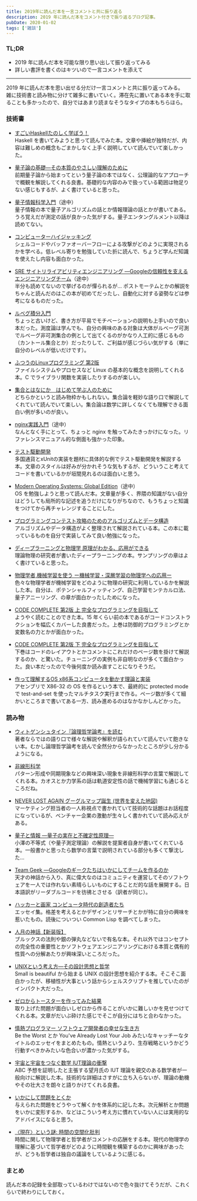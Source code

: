```yaml
---
title: 2019年に読んだ本を一言コメントと共に振り返る
description: 2019 年に読んだ本をコメント付きで振り返るブログ記事。
pubDate: 2020-01-02
tags: ['雑談']
---
```


### TL;DR
- 2019 年に読んだ本を可能な限り思い出して振り返ってみる
- 詳しい書評を書くのはキツいので一言コメントを添えて
---

2019 年に読んだ本を思い出せる分だけ一言コメントと共に振り返ってみる。  
雑に技術書と読み物に分けて雑多に書いていく。滞在先に置いてある本を手に取ることも多かったので、自分ではあまり読まなそうなタイプの本もちらほら。

### 技術書
- [すごいHaskellたのしく学ぼう！](https://www.amazon.co.jp/dp/B009RO80XY/ref=dp-kindle-redirect?_encoding=UTF8&btkr=1)  
Haskell を書いてみようと思って読んでみた本。文章や挿絵が独特だが、内容は難しめの概念もごまかしなく上手く説明していて読んでいて楽しかった。

- [量子論の基礎―その本質のやさしい理解のために](https://www.amazon.co.jp/%E9%87%8F%E5%AD%90%E8%AB%96%E3%81%AE%E5%9F%BA%E7%A4%8E%E2%80%95%E3%81%9D%E3%81%AE%E6%9C%AC%E8%B3%AA%E3%81%AE%E3%82%84%E3%81%95%E3%81%97%E3%81%84%E7%90%86%E8%A7%A3%E3%81%AE%E3%81%9F%E3%82%81%E3%81%AB-%E6%96%B0%E7%89%A9%E7%90%86%E5%AD%A6%E3%83%A9%E3%82%A4%E3%83%96%E3%83%A9%E3%83%AA-%E6%B8%85%E6%B0%B4-%E6%98%8E/dp/4781910629)  
前期量子論から始まってという量子論の本ではなく、公理論的なアプローチで概観を解説してくれる良書。基礎的な内容のみで扱っている範囲は物足りない感じもするが、よく書けていると思った。

- [量子情報科学入門](https://www.amazon.co.jp/%E9%87%8F%E5%AD%90%E6%83%85%E5%A0%B1%E7%A7%91%E5%AD%A6%E5%85%A5%E9%96%80-%E7%9F%B3%E5%9D%82-%E6%99%BA/dp/4320122992/ref=sr_1_1?qid=1577955560&s=books&sr=1-1)（途中）  
量子情報の本で量子アルゴリズムの話とか情報理論の話とかが書いてある。うろ覚えだが測定の話が良かった気がする。量子エンタングルメント以降は読めてない。

- [コンピューターハイジャッキング](https://www.amazon.co.jp/dp/B07HYRJQYL/ref=dp-kindle-redirect?_encoding=UTF8&btkr=1)  
シェルコードやバッファオーバーフローによる攻撃がどのように実現されるかを学べる。低レベル寄りを勉強していた折に読んで、ちょうど学んだ知識を使えたし内容も面白かった。

- [SRE サイトリライアビリティエンジニアリング ―Googleの信頼性を支えるエンジニアリングチーム](https://www.amazon.co.jp/SRE-%E3%82%B5%E3%82%A4%E3%83%88%E3%83%AA%E3%83%A9%E3%82%A4%E3%82%A2%E3%83%93%E3%83%AA%E3%83%86%E3%82%A3%E3%82%A8%E3%83%B3%E3%82%B8%E3%83%8B%E3%82%A2%E3%83%AA%E3%83%B3%E3%82%B0-%E2%80%95Google%E3%81%AE%E4%BF%A1%E9%A0%BC%E6%80%A7%E3%82%92%E6%94%AF%E3%81%88%E3%82%8B%E3%82%A8%E3%83%B3%E3%82%B8%E3%83%8B%E3%82%A2%E3%83%AA%E3%83%B3%E3%82%B0%E3%83%81%E3%83%BC%E3%83%A0-%E6%BE%A4%E7%94%B0-%E6%AD%A6%E7%94%B7/dp/4873117917)（途中）  
半分も読めてないので挙げるのが憚られるが... ポストモーテムとかの解説をちゃんと読んだのはこの本が初めてだったし、自動化に対する姿勢などは参考になるものだった。

- [ルベグ積分入門](https://www.amazon.co.jp/dp/B06XGHV4SR/ref=dp-kindle-redirect?_encoding=UTF8&btkr=1)  
ちょっと古いけど、書き方が平易でモチベーションの説明も上手いので良い本だった。測度論は学んでも、自分の興味のある対象は大体がルベーグ可測でルベーグ非可測集合の例として出てくるのがかなり人工的に感じるもの（カントール集合とか）だったりして、ご利益が感じづらい気がする（単に自分のレベルが低いだけです）。

- [ふつうのLinuxプログラミング 第2版](https://www.amazon.co.jp/dp/B075ST51Y5/ref=dp-kindle-redirect?_encoding=UTF8&btkr=1)  
ファイルシステムやプロセスなど Linux の基本的な概念を説明してくれる本。C でライブラリ関数を実装したりするのが楽しい。

- [集合とはなにか　はじめて学ぶ人のために](https://www.amazon.co.jp/dp/B00GHHYOE8/ref=dp-kindle-redirect?_encoding=UTF8&btkr=1)  
どちらかというと読み物枠かもしれない。集合論を軽妙な語り口で解説してくれていて読んでいて楽しい。集合論は数学に詳しくなくても理解できる面白い例が多いのが良い。

- [nginx実践入門](https://www.amazon.co.jp/dp/B07JHJF3NQ/ref=dp-kindle-redirect?_encoding=UTF8&btkr=1)（途中）  
なんとなく手にとって、ちょっと nginx を触ってみたきっかけになった。リファレンスマニュアル的な側面も強かった印象。

- [テスト駆動開発](https://www.amazon.co.jp/dp/B077D2L69C/ref=dp-kindle-redirect?_encoding=UTF8&btkr=1)  
多国通貨とxUnitの実装を題材に具体的な例でテスト駆動開発を解説する本。文章のスタイルは好みが分かれそうな気もするが、どういうこと考えてコードを書いているかが垣間見れるのは面白いと思う。

- [Modern Operating Systems: Global Edition](https://www.amazon.co.jp/dp/B00XN476W0/ref=dp-kindle-redirect?_encoding=UTF8&btkr=1)（途中）  
OS を勉強しようと思って読んだ本。文章量が多く、界隈の知識がない自分はどうしても局所的な記述を追うだけになりがちなので、もうちょっと知識をつけてから再チャレンジすることにした。

- [プログラミングコンテスト攻略のためのアルゴリズムとデータ構造](https://www.amazon.co.jp/dp/B00U5MVXZO/ref=dp-kindle-redirect?_encoding=UTF8&btkr=1)  
アルゴリズムやデータ構造がよく整理されて解説されている本。この本に載っているものを自分で実装してみて良い勉強になった。

- [ディープラーニングと物理学 原理がわかる、応用ができる](https://www.amazon.co.jp/dp/B07TGGJRPQ/ref=dp-kindle-redirect?_encoding=UTF8&btkr=1)  
理論物理の研究者が書いたディープラーニングの本。サンプリングの章はよく書けていると思った。

- [物理学者,機械学習を使う ー機械学習・深層学習の物理学への応用ー](https://www.amazon.co.jp/%E7%89%A9%E7%90%86%E5%AD%A6%E8%80%85-%E6%A9%9F%E6%A2%B0%E5%AD%A6%E7%BF%92%E3%82%92%E4%BD%BF%E3%81%86-%E3%83%BC%E6%A9%9F%E6%A2%B0%E5%AD%A6%E7%BF%92%E3%83%BB%E6%B7%B1%E5%B1%A4%E5%AD%A6%E7%BF%92%E3%81%AE%E7%89%A9%E7%90%86%E5%AD%A6%E3%81%B8%E3%81%AE%E5%BF%9C%E7%94%A8%E3%83%BC-%E6%A9%8B%E6%9C%AC-%E5%B9%B8%E5%A3%AB/dp/4254131291/ref=sr_1_1?__mk_ja_JP=%E3%82%AB%E3%82%BF%E3%82%AB%E3%83%8A&crid=HBTNGIULU90M&keywords=%E3%83%87%E3%82%A3%E3%83%BC%E3%83%97%E3%83%A9%E3%83%BC%E3%83%8B%E3%83%B3%E3%82%B0%E3%81%A8%E7%89%A9%E7%90%86%E5%AD%A6&qid=1577957271&s=books&sprefix=%E3%83%87%E3%82%A3%E3%83%BC%E3%83%97%E3%83%A9%E3%83%BC%E3%83%8B%E3%83%B3%E3%82%B0%E3%81%A8%2Cstripbooks%2C430&sr=1-1)  
色々な物理学者が機械学習をどのように物理の研究に利用しているかを解説した本。自分は、ポテンシャルフィッティング、自己学習モンテカルロ法、量子アニーリング、の章が面白かったしためになった。

- [CODE COMPLETE 第2版 上 完全なプログラミングを目指して](https://www.amazon.co.jp/CODE-COMPLETE-%E7%AC%AC2%E7%89%88-%E4%B8%8A-%E5%AE%8C%E5%85%A8%E3%81%AA%E3%83%97%E3%83%AD%E3%82%B0%E3%83%A9%E3%83%9F%E3%83%B3%E3%82%B0%E3%82%92%E7%9B%AE%E6%8C%87%E3%81%97%E3%81%A6/dp/489100455X/ref=sr_1_2?__mk_ja_JP=%E3%82%AB%E3%82%BF%E3%82%AB%E3%83%8A&keywords=%E3%82%B3%E3%83%BC%E3%83%89%E3%82%B3%E3%83%B3%E3%83%97%E3%83%AA%E3%83%BC%E3%83%88&qid=1577957349&s=books&sr=1-2)  
ようやく読むことのできた本。15 年くらい前の本であるがコードコンストラクションを幅広くカバーした良書だった。上巻は防御的プログラミングとか変数名の力とかが面白かった。

- [CODE COMPLETE 第2版 下 完全なプログラミングを目指して](https://www.amazon.co.jp/CODE-COMPLETE-%E7%AC%AC2%E7%89%88-%E4%B8%8B-%E5%AE%8C%E5%85%A8%E3%81%AA%E3%83%97%E3%83%AD%E3%82%B0%E3%83%A9%E3%83%9F%E3%83%B3%E3%82%B0%E3%82%92%E7%9B%AE%E6%8C%87%E3%81%97%E3%81%A6/dp/4891004568/ref=sr_1_1?__mk_ja_JP=%E3%82%AB%E3%82%BF%E3%82%AB%E3%83%8A&keywords=%E3%82%B3%E3%83%BC%E3%83%89%E3%82%B3%E3%83%B3%E3%83%97%E3%83%AA%E3%83%BC%E3%83%88&qid=1577957349&s=books&sr=1-1)  
下巻はコードのレイアウトとかコメントにこれだけのページ数を掛けて解説するのか、と驚いた。チューニングの実例も非自明なのが多くて面白かった。良い本だったので今後何度か読み直すことになりそうだ。

- [作って理解するOS x86系コンピュータを動かす理論と実装](https://www.amazon.co.jp/dp/B07YBQY75J/ref=dp-kindle-redirect?_encoding=UTF8&btkr=1)  
アセンブリで X86-32 の OS を作るという本で、最終的に protected mode で test-and-set を使ったマルチタスク実行まで作る。ページ数が多くて細かいところまで書いてある一方、読み進めるのはなかなかしんどかった。


### 読み物
- [ウィトゲンシュタイン『論理哲学論考』を読む](https://www.amazon.co.jp/%E3%82%A6%E3%82%A3%E3%83%88%E3%82%B2%E3%83%B3%E3%82%B7%E3%83%A5%E3%82%BF%E3%82%A4%E3%83%B3%E3%80%8E%E8%AB%96%E7%90%86%E5%93%B2%E5%AD%A6%E8%AB%96%E8%80%83%E3%80%8F%E3%82%92%E8%AA%AD%E3%82%80-%E3%81%A1%E3%81%8F%E3%81%BE%E5%AD%A6%E8%8A%B8%E6%96%87%E5%BA%AB-%E9%87%8E%E7%9F%A2-%E8%8C%82%E6%A8%B9/dp/4480089810)  
著者ならではの語り口で様々な解説や解釈が語られていて読んでいて飽きない本。むかし論理哲学論考を読んで全然分からなかったところが少し分かるようになる。

- [非線形科学](https://www.amazon.co.jp/%E9%9D%9E%E7%B7%9A%E5%BD%A2%E7%A7%91%E5%AD%A6-%E9%9B%86%E8%8B%B1%E7%A4%BE%E6%96%B0%E6%9B%B8-408G-%E8%94%B5%E6%9C%AC-%E7%94%B1%E7%B4%80/dp/4087204081)  
パターン形成や同期現象などの興味深い現象を非線形科学の言葉で解説してくれる本。カオスとか力学系の話は軌道安定性の話で機械学習にも通じるところだね。

- [NEVER LOST AGAIN グーグルマップ誕生 (世界を変えた地図)](https://www.amazon.co.jp/dp/B07K76331B/ref=dp-kindle-redirect?_encoding=UTF8&btkr=1)  
マーケティング担当者の一人称視点で書かれていて技術的な話題はお話程度になっているが、ベンチャー企業の激動が生々しく書かれていて読み応えがある。

- [量子と情報 ―量子の実在と不確定性原理―](https://www.amazon.co.jp/dp/B07KCWKZ37/ref=dp-kindle-redirect?_encoding=UTF8&btkr=1)  
小澤の不等式（や量子測定理論）の解説を提案者自身が書いてくれている本。一般書かと思ったら数学の言葉で説明されている部分も多くて撃沈した...

- [Team Geek ―Googleのギークたちはいかにしてチームを作るのか](https://www.amazon.co.jp/Team-Geek-%E2%80%95Google%E3%81%AE%E3%82%AE%E3%83%BC%E3%82%AF%E3%81%9F%E3%81%A1%E3%81%AF%E3%81%84%E3%81%8B%E3%81%AB%E3%81%97%E3%81%A6%E3%83%81%E3%83%BC%E3%83%A0%E3%82%92%E4%BD%9C%E3%82%8B%E3%81%AE%E3%81%8B-Brian-Fitzpatrick/dp/4873116309/ref=sr_1_1?__mk_ja_JP=%E3%82%AB%E3%82%BF%E3%82%AB%E3%83%8A&keywords=team+geek&qid=1577956766&s=books&sr=1-1)  
天才の神話から入り、真に偉大なのはコミュニティを運営してそのソフトウェアを一人では作れない素晴らしいものにすることだ的な話を展開する。日本語訳がリーダブルコードを彷彿とさせる（訳者が同じ）。

- [ハッカーと画家 コンピュータ時代の創造者たち](https://www.amazon.co.jp/%E3%83%8F%E3%83%83%E3%82%AB%E3%83%BC%E3%81%A8%E7%94%BB%E5%AE%B6-%E3%82%B3%E3%83%B3%E3%83%94%E3%83%A5%E3%83%BC%E3%82%BF%E6%99%82%E4%BB%A3%E3%81%AE%E5%89%B5%E9%80%A0%E8%80%85%E3%81%9F%E3%81%A1-%E3%83%9D%E3%83%BC%E3%83%AB-%E3%82%B0%E3%83%AC%E3%82%A2%E3%83%A0/dp/4274065979/ref=sr_1_1?__mk_ja_JP=%E3%82%AB%E3%82%BF%E3%82%AB%E3%83%8A&keywords=%E3%83%8F%E3%83%83%E3%82%AB%E3%83%BC%E3%81%A8%E7%94%BB%E5%AE%B6&qid=1577956813&s=books&sr=1-1)  
エッセイ集。格差を考えるとかデザインとリサーチとかが特に自分の興味を惹いたもの。読後についつい Common Lisp を調べてしまった。

- [人月の神話【新装版】](https://www.amazon.co.jp/%E4%BA%BA%E6%9C%88%E3%81%AE%E7%A5%9E%E8%A9%B1%E3%80%90%E6%96%B0%E8%A3%85%E7%89%88%E3%80%91-Jr-FrederickP-Brooks/dp/4621066080/ref=sr_1_1?__mk_ja_JP=%E3%82%AB%E3%82%BF%E3%82%AB%E3%83%8A&keywords=%E4%BA%BA%E6%9C%88%E3%81%AE%E7%A5%9E%E8%A9%B1&qid=1577956855&s=books&sr=1-1)  
ブルックスの法則や銀の弾丸などないで有名な本。それ以外ではコンセプトの完全性の重要性とかソフトウェアエンジニアリングにおける本質と偶有的性質への分解あたりが興味深いところだった。

- [UNIXという考え方―その設計思想と哲学](https://www.amazon.co.jp/UNIX%E3%81%A8%E3%81%84%E3%81%86%E8%80%83%E3%81%88%E6%96%B9%E2%80%95%E3%81%9D%E3%81%AE%E8%A8%AD%E8%A8%88%E6%80%9D%E6%83%B3%E3%81%A8%E5%93%B2%E5%AD%A6-Mike-Gancarz/dp/4274064069/ref=sr_1_1?__mk_ja_JP=%E3%82%AB%E3%82%BF%E3%82%AB%E3%83%8A&crid=VPEOEPE5119F&keywords=unix%E3%81%A8%E3%81%84%E3%81%86%E8%80%83%E3%81%88%E6%96%B9&qid=1577956947&s=books&sprefix=UNIX%2Cstripbooks%2C356&sr=1-1)  
Small is beautiful から始まる UNIX の設計思想を紹介する本。そこそこ面白かったが、移植性が大事という話からシェルスクリプトを推していたのがインパクト大だった。

- [ゼロからトースターを作ってみた結果](https://www.amazon.co.jp/%E3%82%BC%E3%83%AD%E3%81%8B%E3%82%89%E3%83%88%E3%83%BC%E3%82%B9%E3%82%BF%E3%83%BC%E3%82%92%E4%BD%9C%E3%81%A3%E3%81%A6%E3%81%BF%E3%81%9F%E7%B5%90%E6%9E%9C-%E6%96%B0%E6%BD%AE%E6%96%87%E5%BA%AB-%E3%83%88%E3%83%BC%E3%83%9E%E3%82%B9-%E3%83%88%E3%82%A6%E3%82%A7%E3%82%A4%E3%83%84/dp/4102200029/ref=sr_1_1?__mk_ja_JP=%E3%82%AB%E3%82%BF%E3%82%AB%E3%83%8A&crid=2C0U7K4IWOFVT&keywords=%E3%82%BC%E3%83%AD%E3%81%8B%E3%82%89%E3%83%88%E3%83%BC%E3%82%B9%E3%82%BF%E3%83%BC%E3%82%92%E4%BD%9C%E3%81%A3%E3%81%A6%E3%81%BF%E3%81%9F%E7%B5%90%E6%9E%9C&qid=1577956985&s=books&sprefix=%E3%82%BC%E3%83%AD%E3%81%8B%E3%82%89%E3%83%88%E3%83%BC%E3%82%B9%E3%82%BF%E3%83%BC%E3%82%92%2Cstripbooks%2C159&sr=1-1)  
取り上げた問題が面白いしゼロから作ることがいかに難しいかを見せつけてくれる本。文章がだいぶ砕けた感じでそこが自分にはちと合わなかった。

- [情熱プログラマー ソフトウェア開発者の幸せな生き方](https://www.amazon.co.jp/dp/B01IGW5MQ0/ref=dp-kindle-redirect?_encoding=UTF8&btkr=1)  
Be the Worst とか You've Already Lost Your Job みたいなキャッチーなタイトルのエッセイをまとめたもの。情熱というより、生存戦略というかどう行動すべきかみたいな色合いが濃かった気がする。

- [宇宙と宇宙をつなぐ数学 IUT理論の衝撃](https://www.amazon.co.jp/%E5%AE%87%E5%AE%99%E3%81%A8%E5%AE%87%E5%AE%99%E3%82%92%E3%81%A4%E3%81%AA%E3%81%90%E6%95%B0%E5%AD%A6-IUT%E7%90%86%E8%AB%96%E3%81%AE%E8%A1%9D%E6%92%83-%E5%8A%A0%E8%97%A4-%E6%96%87%E5%85%83/dp/404400417X/ref=sr_1_1?__mk_ja_JP=%E3%82%AB%E3%82%BF%E3%82%AB%E3%83%8A&keywords=%E5%AE%87%E5%AE%99%E3%81%A8%E5%AE%87%E5%AE%99%E3%82%92%E3%81%A4%E3%81%AA%E3%81%90%E6%95%B0%E5%AD%A6&qid=1577957113&s=books&sr=1-1)  
ABC 予想を証明したと主張する望月氏の IUT 理論を親交のある数学者が一般向けに解説した本。技術的な詳細はさすがに立ち入らないが、理論の動機やその壮大さを朗々と語りかけてくれる良書。

- [いかにして問題をとくか](https://www.amazon.co.jp/%E3%81%84%E3%81%8B%E3%81%AB%E3%81%97%E3%81%A6%E5%95%8F%E9%A1%8C%E3%82%92%E3%81%A8%E3%81%8F%E3%81%8B-G-%E3%83%9D%E3%83%AA%E3%82%A2/dp/4621045938/ref=sr_1_1?__mk_ja_JP=%E3%82%AB%E3%82%BF%E3%82%AB%E3%83%8A&keywords=%E3%81%84%E3%81%8B%E3%81%AB%E3%81%97%E3%81%A6%E5%95%8F%E9%A1%8C%E3%82%92%E3%81%A8%E3%81%8F%E3%81%8B&qid=1577957156&s=books&sr=1-1)  
与えられた問題をどうやって解くかを体系的に記した本。次元解析とか問題をいかに変形するか、などはこういう考え方に慣れていない人には実用的なアドバイスになると思う。

- [〈現在〉という謎: 時間の空間化批判](https://www.amazon.co.jp/%E3%80%88%E7%8F%BE%E5%9C%A8%E3%80%89%E3%81%A8%E3%81%84%E3%81%86%E8%AC%8E-%E6%99%82%E9%96%93%E3%81%AE%E7%A9%BA%E9%96%93%E5%8C%96%E6%89%B9%E5%88%A4-%E6%A3%AE%E7%94%B0-%E9%82%A6%E4%B9%85/dp/4326102772/ref=sr_1_1?__mk_ja_JP=%E3%82%AB%E3%82%BF%E3%82%AB%E3%83%8A&keywords=%E7%8F%BE%E5%9C%A8%E3%81%A8%E3%81%84%E3%81%86%E8%AC%8E&qid=1577957191&s=books&sr=1-1)  
時間に関して物理学者と哲学者がコメントの応酬をする本。現代の物理学の理解に基づいて哲学者がどのように時間観を構築するのかに興味があったが、どうも哲学者は独自の議論をしているように感じる。

### まとめ
読んだ本の記録を全部取っているわけではないので色々抜けてそうだが、これくらいで終わりにしておく。

